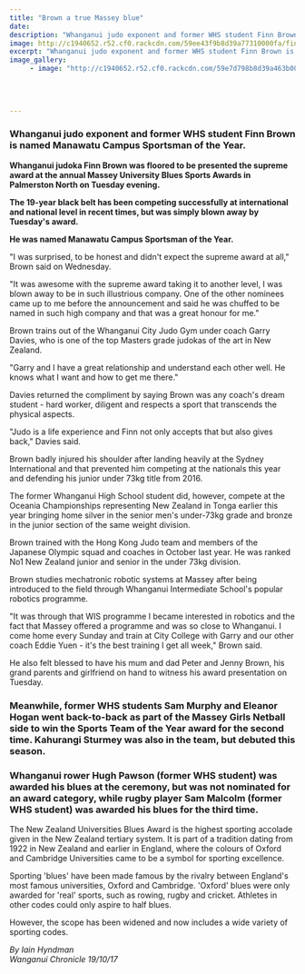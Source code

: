 ```yaml
---
title: "Brown a true Massey blue"
date: 
description: "Whanganui judo exponent and former WHS student Finn Brown is named Manawatu Campus Sportsman of the Year..."
image: http://c1940652.r52.cf0.rackcdn.com/59ee43f9b8d39a77310000fa/finn-brown-from-iphone.jpg
excerpt: "Whanganui judo exponent and former WHS student Finn Brown is named Manawatu Campus Sportsman of the Year."
image_gallery:
     - image: "http://c1940652.r52.cf0.rackcdn.com/59e7d798b8d39a463b0004c6/Finn-Brown-manawatu-sports-award-chron-19-oct.jpg"
    
    
    
    
---
```


<h3><strong>Whanganui judo exponent and former WHS student Finn Brown is named Manawatu Campus Sportsman of the Year.</strong></h3>
<p class="element element-paragraph"><strong>Whanganui judoka Finn Brown was floored to be presented the supreme award at the annual Massey University Blues Sports Awards in Palmerston North on Tuesday evening.</strong></p>
<p class="element element-paragraph"><strong>The 19-year black belt has been competing successfully at international and national level in recent times, but was simply blown away by Tuesday's award.</strong></p>
<p class="element element-paragraph"><strong>He was named Manawatu Campus Sportsman of the Year.</strong></p>
<p class="element element-paragraph">"I was surprised, to be honest and didn't expect the supreme award at all," Brown said on Wednesday.</p>
<p class="element element-paragraph">"It was awesome with the supreme award taking it to another level, I was blown away to be in such illustrious company. One of the other nominees came up to me before the announcement and said he was chuffed to be named in such high company and that was a great honour for me."</p>
<p class="element element-paragraph">Brown trains out of the Whanganui City Judo Gym under coach Garry Davies, who is one of the top Masters grade judokas of the art in New Zealand.</p>
<p class="element element-paragraph">"Garry and I have a great relationship and understand each other well. He knows what I want and how to get me there."</p>
<p class="element element-paragraph">Davies returned the compliment by saying Brown was any coach's dream student - hard worker, diligent and respects a sport that transcends the physical aspects.</p>
<p class="element element-paragraph">"Judo is a life experience and Finn not only accepts that but also gives back," Davies said.</p>
<p class="element element-paragraph">Brown badly injured his shoulder after landing heavily at the Sydney International and that prevented him competing at the nationals this year and defending his junior under 73kg title from 2016.</p>
<p class="element element-paragraph">The former Whanganui High School student did, however, compete at the Oceania Championships representing New Zealand in Tonga earlier this year bringing home silver in the senior men's under-73kg grade and bronze in the junior section of the same weight division.</p>
<p class="element element-paragraph">Brown trained with the Hong Kong Judo team and members of the Japanese Olympic squad and coaches in October last year. He was ranked No1 New Zealand junior and senior in the under 73kg division.</p>
<p class="element element-paragraph">Brown studies mechatronic robotic systems at Massey after being introduced to the field through Whanganui Intermediate School's popular robotics programme.</p>
<p class="element element-paragraph">"It was through that WIS programme I became interested in robotics and the fact that Massey offered a programme and was so close to Whanganui. I come home every Sunday and train at City College with Garry and our other coach Eddie Yuen - it's the best training I get all week," Brown said.</p>
<p class="element element-paragraph">He also felt blessed to have his mum and dad Peter and Jenny Brown, his grand parents and girlfriend on hand to witness his award presentation on Tuesday.</p>
<h3 class="element element-paragraph"><strong>Meanwhile, former WHS students Sam Murphy and Eleanor Hogan went back-to-back as part of the Massey Girls Netball side to win the Sports Team of the Year award for the second time. Kahurangi Sturmey was also in the team, but debuted this season.</strong></h3>
<h3 class="element element-paragraph"><strong>Whanganui rower Hugh Pawson (<strong>former WHS student)&nbsp;</strong>was awarded his blues at the ceremony, but was not nominated for an award category, while rugby player Sam Malcolm <strong>(<strong>former WHS student)&nbsp;</strong></strong>was awarded his blues for the third time.</strong></h3>
<p class="element element-paragraph">The New Zealand Universities Blues Award is the highest sporting accolade given in the New Zealand tertiary system. It is part of a tradition dating from 1922 in New Zealand and earlier in England, where the colours of Oxford and Cambridge Universities came to be a symbol for sporting excellence.</p>
<p class="element element-paragraph">Sporting 'blues' have been made famous by the rivalry between England's most famous universities, Oxford and Cambridge. 'Oxford' blues were only awarded for 'real' sports, such as rowing, rugby and cricket. Athletes in other codes could only aspire to half blues.</p>
<p class="element element-paragraph">However, the scope has been widened and now includes a wide variety of sporting codes.</p>
<p><em>By Iain Hyndman</em><br /><em>Wanganui Chronicle 19/10/17</em></p>

